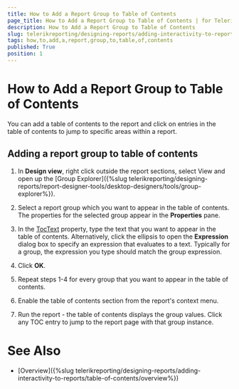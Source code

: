 ```yaml
---
title: How to Add a Report Group to Table of Contents
page_title: How to Add a Report Group to Table of Contents | for Telerik Reporting Documentation
description: How to Add a Report Group to Table of Contents
slug: telerikreporting/designing-reports/adding-interactivity-to-reports/table-of-contents/how-to-add-a-report-group-to-table-of-contents
tags: how,to,add,a,report,group,to,table,of,contents
published: True
position: 1
---
```


# How to Add a Report Group to Table of Contents



You can add a table of contents to the report and click on entries in the table of contents to jump
        to specific areas within a report.
      

## Adding a report group to table of contents

1. In __Design view__, right click outside the report sections, select View and open up the
              [Group Explorer]({%slug telerikreporting/designing-reports/report-designer-tools/desktop-designers/tools/group-explorer%}).
            

1. Select a report group which you want to appear in the table of contents. The properties for the selected group appear in the __Properties__ pane.
            

1. In the [TocText](/reporting/api/Telerik.Reporting.Group#collapsible-Telerik_Reporting_Group_TocText) property, type the text
              that you want to appear in the table of contents. Alternatively, click the ellipsis to open the __Expression__ dialog box to specify an
              expression that evaluates to a text.
              Typically for a group, the expression you type should match the group expression.
            

1. Click __OK__.
            

1. Repeat steps 1-4 for every group that you want to appear in the table of contents.

1. Enable the table of contents section from the report's context menu.

1. Run the report - the table of contents displays the group values. Click any TOC entry to jump to the report page with that group instance.

# See Also


 * [Overview]({%slug telerikreporting/designing-reports/adding-interactivity-to-reports/table-of-contents/overview%})
